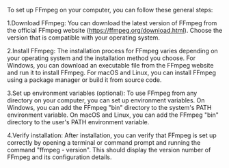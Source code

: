 To set up FFmpeg on your computer, you can follow these general steps:

1.Download FFmpeg: You can download the latest version of FFmpeg from the official FFmpeg website (https://ffmpeg.org/download.html). Choose the version that is compatible with your operating system.

2.Install FFmpeg: The installation process for FFmpeg varies depending on your operating system and the installation method you choose. For Windows, you can download an executable file from the FFmpeg website and run it to install FFmpeg. For macOS and Linux, you can install FFmpeg using a package manager or build it from source code.

3.Set up environment variables (optional): To use FFmpeg from any directory on your computer, you can set up environment variables. On Windows, you can add the FFmpeg "bin" directory to the system's PATH environment variable. On macOS and Linux, you can add the FFmpeg "bin" directory to the user's PATH environment variable.

4.Verify installation: After installation, you can verify that FFmpeg is set up correctly by opening a terminal or command prompt and running the command "ffmpeg -   version". This should display the version number of FFmpeg and its configuration details.
